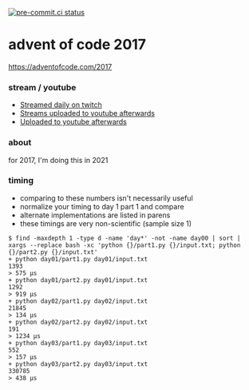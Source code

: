 [![pre-commit.ci status](https://results.pre-commit.ci/badge/github/anthonywritescode/aoc2017/main.svg)](https://results.pre-commit.ci/latest/github/anthonywritescode/aoc2017/main)

advent of code 2017
===================

https://adventofcode.com/2017

### stream / youtube

- [Streamed daily on twitch](https://twitch.tv/anthonywritescode)
- [Streams uploaded to youtube afterwards](https://www.youtube.com/channel/UChPxcypesw8L-iqltstSI4Q)
- [Uploaded to youtube afterwards](https://www.youtube.com/anthonywritescode)

### about

for 2017, I'm doing this in 2021

### timing

- comparing to these numbers isn't necessarily useful
- normalize your timing to day 1 part 1 and compare
- alternate implementations are listed in parens
- these timings are very non-scientific (sample size 1)

```console
$ find -maxdepth 1 -type d -name 'day*' -not -name day00 | sort | xargs --replace bash -xc 'python {}/part1.py {}/input.txt; python {}/part2.py {}/input.txt'
+ python day01/part1.py day01/input.txt
1393
> 575 μs
+ python day01/part2.py day01/input.txt
1292
> 919 μs
+ python day02/part1.py day02/input.txt
21845
> 134 μs
+ python day02/part2.py day02/input.txt
191
> 1234 μs
+ python day03/part1.py day03/input.txt
552
> 157 μs
+ python day03/part2.py day03/input.txt
330785
> 438 μs
```
